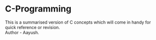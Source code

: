 # C-Programming
This is a summarised version of C concepts which will come in handy for quick reference or revision.
<br>
Author - Aayush.